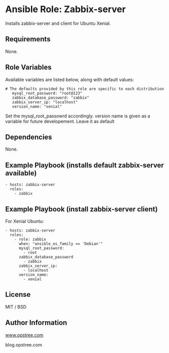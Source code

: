 # Ansible Role: Zabbix-server

Installs zabbix-server and client for Ubuntu Xenial.

## Requirements

None.

## Role Variables

Available variables are listed below, along with default values:

    # The defaults provided by this role are specific to each distribution
       mysql_root_password: "root@123"
       zabbix_database_password: "zabbix"
       zabbix_server_ip: "localhost"
       version_name: "xenial"


Set the mysql_root_passowrd accordingly. version name is given as a variable for future developement. Leave it as default


## Dependencies

None.

## Example Playbook (installs default zabbix-server available)

    - hosts: zabbix-server
      roles:
        - zabbix

## Example Playbook (install zabbix-server client)

For Xenial Ubuntu:

    - hosts: zabbix-server
      roles:
        - role: zabbix
          when: "ansible_os_family == 'Debian'"
          mysql_root_password:
            - root
          zabbix_database_password
            - zabbix
          zabbix_server_ip:
            - localhost
          version_name:
            - xenial

## License

MIT / BSD

## Author Information

www.opstree.com

blog.opstree.com
